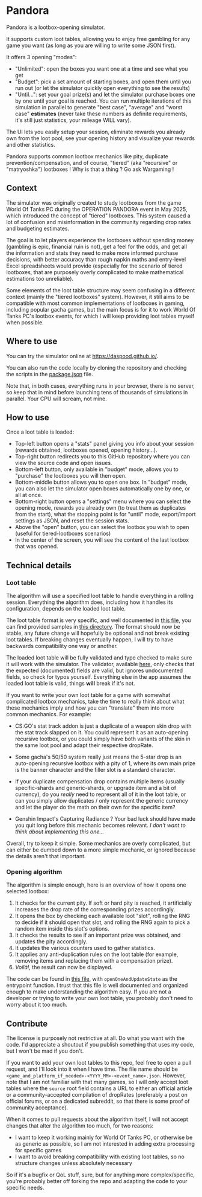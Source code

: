 # Pandora

Pandora is a lootbox-opening simulator.

It supports custom loot tables, allowing you to enjoy free gambling for any game you want (as long as you are willing to
write some JSON first).

It offers 3 opening "modes":

- "Unlimited": open the boxes you want one at a time and see what you get
- "Budget": pick a set amount of starting boxes, and open them until you run out (or let the simulator quickly open
  everything to see the results)
- "Until...": set your goal prize(s) and let the simulator purchase boxes one by one until your goal is reached. You can
  run multiple iterations of this simulation in parallel to generate "best case", "average" and "worst case"
  **estimates** (never take these numbers as definite requirements, it's still just statistics, your mileage WILL vary).

The UI lets you easily setup your session, eliminate rewards you already own from the loot pool, see your opening
history and visualize your rewards and other statistics.

Pandora supports common lootbox mechanics like pity, duplicate prevention/compensation, and of course, "tiered" (aka
"recursive" or "matryoshka") lootboxes ! Why is that a thing ? Go ask Wargaming !

## Context

The simulator was originally created to study lootboxes from the game World Of Tanks PC during the OPERATION PANDORA
event in May 2025, which introduced the concept of "tiered" lootboxes. This system caused a lot of confusion and
misinformation in the community regarding drop rates and budgeting estimates.

The goal is to let players experience the lootboxes without spending money (gambling is epic, financial ruin is not),
get a feel for the odds, and get all the information and stats they need to make more informed purchase decisions, with
better accuracy than rough napkin maths and entry-level Excel spreadsheets would provide (especially for the scenario of
tiered lootboxes, that are purposely overly complicated to make mathematical estimations too unreliable).

Some elements of the loot table structure may seem confusing in a different context (mainly the "tiered lootboxes"
system). However, it still aims to be compatible with most common implementations of lootboxes in gaming, including
popular gacha games, but the main focus is for it to work World Of Tanks PC's lootbox events, for which I will keep
providing loot tables myself when possible.

## Where to use

You can try the simulator online at https://daspood.github.io/.

You can also run the code locally by cloning the repository and checking the scripts in the [package.json](package.json)
file.

Note that, in both cases, everything runs in your browser, there is no server, so keep that in mind before launching
tens of thousands of simulations in parallel. Your CPU will scream, not mine.

## How to use

Once a loot table is loaded:

- Top-left button opens a "stats" panel giving you info about your session (rewards obtained, lootboxes opened, opening
  history...).
- Top-right button redirects you to this GitHub repository where you can view the source code and open issues.
- Bottom-left button, only available in "budget" mode, allows you to "purchase" the lootboxes you will then open.
- Bottom-middle button allows you to open one box. In "budget" mode, you can also let the simulator open boxes
  automatically one by one, or all at once.
- Bottom-right button opens a "settings" menu where you can select the opening mode, rewards you already own (to treat
  them as duplicates from the start), what the stopping point is for "until" mode, export/import settings as JSON, and
  reset the session stats.
- Above the "open" button, you can select the lootbox you wish to open (useful for tiered-lootboxes scenarios)
- In the center of the screen, you will see the content of the last lootbox that was opened.

## Technical details

### Loot table

The algorithm will use a specified loot table to handle everything in a rolling session. Everything the algorithm does,
including how it handles its configuration, depends on the loaded loot table.

The loot table format is very specific, and well documented in [this file](src/types/lootTable.d.ts), you can find
provided samples in [this directory](src/assets/lootTables). The format should now be stable, any future change will
hopefully be optional and not break existing loot tables. If breaking changes eventually happen, I will try to have
backwards compatibility one way or another.

The loaded loot table will be fully validated and type checked to make sure it will work with the simulator. The
validator, available [here](src/scripts/lootTableValidator.ts), only checks that the expected (documented) fields are
valid, but ignores undocumented fields, so check for typos yourself. Everything else in the app assumes the loaded loot
table is valid, things **will** break if it's not.

If you want to write your own loot table for a game with somewhat complicated lootbox mechanics, take the time to really
think about what these mechanics imply and how you can "translate" them into more common mechanics. For example:

- CS:GO's stat track addon is just a duplicate of a weapon skin drop with the stat track slapped on it. You could
  represent it as an auto-opening recursive lootbox, or you could simply have both variants of the skin in the same loot
  pool and adapt their respective dropRate.

- Some gacha's 50/50 system really just means the 5-star drop is an auto-opening recursive lootbox with a pity of 1,
  where its own main prize is the banner character and the filler slot is a standard character.

- If your duplicate compensation drop contains multiple items (usually specific-shards and generic-shards, or upgrade
  item and a bit of currency), do you *really* need to represent all of it in the loot table, or can you simply allow
  duplicates / only represent the generic currency and let the player do the math on their own for the specific item?

- Genshin Impact's Capturing Radiance ? Your bad luck should have made you quit long before this mechanic becomes
  relevant. *I don't want to think about implementing this one...*

Overall, try to keep it simple. Some mechanics are overly complicated, but can either be dumbed down to a more simple
mechanic, or ignored because the details aren't that important.

### Opening algorithm

The algorithm is simple enough, here is an overview of how it opens one selected lootbox:

1) It checks for the current pity. If soft or hard pity is reached, it artificially increases the drop rate of the
   corresponding prizes accordingly.
2) It opens the box by checking each available loot "slot", rolling the RNG to decide if it should open that slot, and
   rolling the RNG again to pick a random item inside this slot's options.
3) It checks the results to see if an important prize was obtained, and updates the pity accordingly.
4) It updates the various counters used to gather statistics.
5) It applies any anti-duplication rules on the loot table (for example, removing items and replacing them with a
   compensation prize).
6) *Voilà!*, the result can now be displayed.

The code can be found in [this file](src/scripts/openingSessionManager.ts), with `openOneAndUpdateState` as the
entrypoint function. I trust that this file is well documented and organized enough to make understanding the
algorithm easy. If you are not a developer or trying to write your own loot table, you probably don't need to worry
about it too much.

## Contribute

The license is purposely not restrictive at all. Do what you want with the code. I'd appreciate a shoutout if you
publish something that uses my code, but I won't be mad if you don't.

If you want to add your own loot tables to this repo, feel free to open a pull request, and I'll look into it when I
have time. The file name should be `<game_and_platform_if_needed>-<YYYY_MM>-<event_name>.json`. However, note that I am
not familiar with that many games, so I will only accept loot tables where the `source` root field contains a URL to
either an official article or a community-accepted compilation of dropRates (preferably a post on official forums, or on
a dedicated subreddit, so that there is some proof of community acceptance).

When it comes to pull requests about the algorithm itself, I will not accept changes that alter the algorithm too much,
for two reasons:

- I want to keep it working mainly for World Of Tanks PC, or otherwise be as generic as possible, so I am not interested
  in adding extra processing for specific games
- I want to avoid breaking compatibility with existing loot tables, so no structure changes unless absolutely necessary

So if it's a bugfix or QoL stuff, sure, but for anything more complex/specific, you're probably better off forking the
repo and adapting the code to your specific needs.